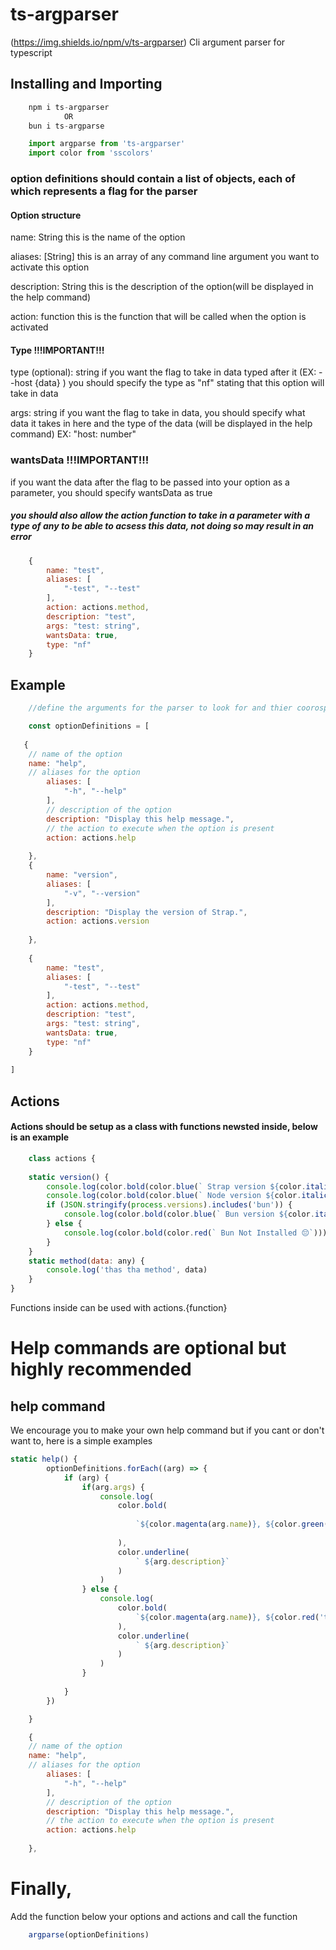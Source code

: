 # ts-argparser

(https://img.shields.io/npm/v/ts-argparser)
Cli argument parser for typescript

## Installing and Importing

```javascript
    npm i ts-argparser
            OR
    bun i ts-argparse
```

```javascript
    import argparse from 'ts-argparser'
    import color from 'sscolors'
```

### option definitions should contain a list of objects, each of which represents a flag for the parser

#### Option structure

name: String
this is the name of the option

aliases: [String]
this is an array of any command line argument you want to activate this option

description: String 
this is the description of the option(will be displayed in the help command)

action: function 
this is the function that will be called when the option is activated 


#### Type !!!IMPORTANT!!!
type    (optional): string
if you want the flag to take in data typed after it (EX: --host {data} ) you should specify the type as "nf" stating that this option will take in data

args: string
if you want the flag to take in data, you should specify what data it takes in here and the type of the data (will be displayed in the help command)
EX: "host: number"


### wantsData !!!IMPORTANT!!!
if you want the data after the flag to be passed into your option as a parameter, you should specify wantsData as true
##### you should also allow the action function to take in a parameter with a type of any to be able to acsess this data, not doing so may result in an error

```javascript
    {
        name: "test",
        aliases: [
            "-test", "--test"
        ],
        action: actions.method,
        description: "test",
        args: "test: string",
        wantsData: true,
        type: "nf"
    }
```

## Example
```javascript
    //define the arguments for the parser to look for and thier coorosponding actions

    const optionDefinitions = [
    
   {
    // name of the option
    name: "help",
    // aliases for the option
        aliases: [
            "-h", "--help"
        ],
        // description of the option
        description: "Display this help message.",
        // the action to execute when the option is present
        action: actions.help
        
    },
    {
        name: "version",
        aliases: [
            "-v", "--version"
        ], 
        description: "Display the version of Strap.",
        action: actions.version
        
    },
    
    {
        name: "test",
        aliases: [
            "-test", "--test"
        ],
        action: actions.method,
        description: "test",
        args: "test: string",
        wantsData: true,
        type: "nf"
    }
    
]
```

## Actions

#### Actions should be setup as a class with functions newsted inside, below is an example

```javascript
    class actions {
    
    static version() {
        console.log(color.bold(color.blue(` Strap version ${color.italic(color.magenta(decoded.version))}`)))
        console.log(color.bold(color.blue(` Node version ${color.italic(color.magenta(process.version))}`)))
        if (JSON.stringify(process.versions).includes('bun')) {
            console.log(color.bold(color.blue(` Bun version ${color.italic(color.magenta(process.versions.bun))}`)))
        } else {
            console.log(color.bold(color.red(` Bun Not Installed 😔`)))
        }
    }
    static method(data: any) {
        console.log('thas tha method', data)
    }
}
```


Functions inside can be used with actions.{function}

# Help commands are optional but highly recommended


## help command

We encourage you to make your own help command but if you cant or don't want to, here is a simple examples

```javascript
static help() {
        optionDefinitions.forEach((arg) => {
            if (arg) {
                if(arg.args) {
                    console.log(
                        color.bold(
                            
                            `${color.magenta(arg.name)}, ${color.green('takes arguments')}- ${color.cyan(arg.args)}`
                            
                        ),
                        color.underline(
                            ` ${arg.description}`
                        )
                    )
                } else {
                    console.log(
                        color.bold(
                            `${color.magenta(arg.name)}, ${color.red('takes no arguments')}`
                        ),
                        color.underline(
                            ` ${arg.description}`
                        )
                    )
                }
            
            }
        })

    }
```
```javascript
    {
    // name of the option
    name: "help",
    // aliases for the option
        aliases: [
            "-h", "--help"
        ],
        // description of the option
        description: "Display this help message.",
        // the action to execute when the option is present
        action: actions.help
        
    },
```

# Finally,

Add the function below your options and actions and call the function

```javascript
    argparse(optionDefinitions)
```
